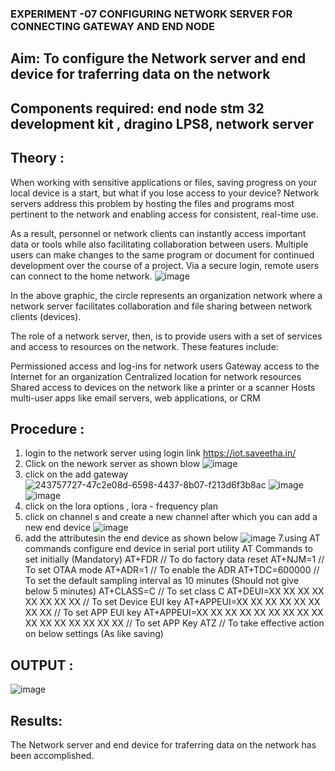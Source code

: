  ### EXPERIMENT -07 CONFIGURING NETWORK SERVER FOR CONNECTING GATEWAY AND END NODE 
 
## Aim: To  configure  the Network server and end device for traferring data on the network
## Components required: end node stm 32 development kit , dragino LPS8, network server 

## Theory :
When working with sensitive applications or files, saving progress on your local device is a start, but what if you lose access to your device? Network servers address this problem by hosting the files and programs most pertinent to the network and enabling access for consistent, real-time use. 

As a result, personnel or network clients can instantly access important data or tools while also facilitating collaboration between users. Multiple users can make changes to the same program or document for continued development over the course of a project. Via a secure login, remote users can connect to the home network.
![image](https://github.com/vasanthkumarch/EXPERIMENT-07-CONFIGURING-NETWORK-SERVER-FOR-CONNECTING-GATEWAY-AND-END-NODE-/assets/36288975/59db9b76-ddd5-4d6a-9075-8db233f5e479)


In the above graphic, the circle represents an organization network where a network server facilitates collaboration and file sharing between network clients (devices).

 The role of a network server, then, is to provide users with a set of services and access to resources on the network. These features include:

Permissioned access and log-ins for network users Gateway access to the Internet for an organization Centralized location for network resources  Shared access to devices on the network like a printer or a scanner Hosts multi-user apps like email servers, web applications, or CRM

## Procedure :

 1. login to the network server using login link  https://iot.saveetha.in/
 2. Click on the nework server as shown blow 
 ![image](https://github.com/vasanthkumarch/EXPERIMENT-07-CONFIGURING-NETWORK-SERVER-FOR-CONNECTING-GATEWAY-AND-END-NODE-/assets/36288975/1bd434ca-1426-4102-8384-94473483543e)
 3. click on the add gateway 
![243757727-47c2e08d-6598-4437-8b07-f213d6f3b8ac](https://github.com/Prasannalakshmiganesan/EXPERIMENT-07-CONFIGURING-NETWORK-SERVER-FOR-CONNECTING-GATEWAY-AND-END-NODE-/assets/118610231/59e5f096-724f-441d-934b-cf0005ccf180)
![image](https://github.com/Prasannalakshmiganesan/EXPERIMENT-07-CONFIGURING-NETWORK-SERVER-FOR-CONNECTING-GATEWAY-AND-END-NODE-/assets/118610231/4b903e59-72ed-4e6b-97a4-a2193810b353)
![image](https://github.com/Prasannalakshmiganesan/EXPERIMENT-07-CONFIGURING-NETWORK-SERVER-FOR-CONNECTING-GATEWAY-AND-END-NODE-/assets/118610231/ef49436e-eb4b-40df-927d-b150d7bc1147)
5. click on the lora options , lora - frequency plan 
6. click on channel s and create a new channel after which you can add a new end device 
![image](https://github.com/Prasannalakshmiganesan/EXPERIMENT-07-CONFIGURING-NETWORK-SERVER-FOR-CONNECTING-GATEWAY-AND-END-NODE-/assets/118610231/455e324c-29cd-446c-a28e-fffc561eb856)
7. add the attributesin the end device as  shown below 
![image](https://github.com/Prasannalakshmiganesan/EXPERIMENT-07-CONFIGURING-NETWORK-SERVER-FOR-CONNECTING-GATEWAY-AND-END-NODE-/assets/118610231/e5d6d358-793b-4d65-a916-d62a8a96905a)
7.using AT commands configure end device in serial port utility
AT Commands to set initially (Mandatory)
 AT+FDR // To do factory data reset
 AT+NJM=1 // To set OTAA mode
 AT+ADR=1 // To enable the ADR
 AT+TDC=600000 // To set the default sampling interval as 10 minutes
(Should not give below 5 minutes)
 AT+CLASS=C // To set class C
 AT+DEUI=XX XX XX XX XX XX XX XX // To set Device EUI key
 AT+APPEUI=XX XX XX XX XX XX XX XX // To set APP EUI key
 AT+APPEUI=XX XX XX XX XX XX XX XX XX XX XX XX XX XX XX XX //
To set APP Key
 ATZ // To take effective action on below settings (As like saving)

## OUTPUT  :
![image](https://github.com/Prasannalakshmiganesan/EXPERIMENT-07-CONFIGURING-NETWORK-SERVER-FOR-CONNECTING-GATEWAY-AND-END-NODE-/assets/118610231/f7491d6e-390c-4305-a6da-c1b00aa3edaa)


## Results: 
The Network server and end device for traferring data on the network has been accomplished.

